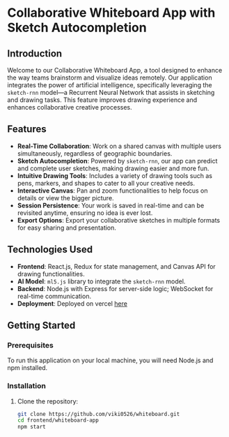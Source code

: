 # Collaborative Whiteboard App with Sketch Autocompletion

## Introduction
Welcome to our Collaborative Whiteboard App, a tool designed to enhance the way teams brainstorm and visualize ideas remotely. Our application integrates the power of artificial intelligence, specifically leveraging the `sketch-rnn` model—a Recurrent Neural Network that assists in sketching and drawing tasks. This feature improves drawing experience and enhances collaborative creative processes.

## Features
- **Real-Time Collaboration**: Work on a shared canvas with multiple users simultaneously, regardless of geographic boundaries.
- **Sketch Autocompletion**: Powered by `sketch-rnn`, our app can predict and complete user sketches, making drawing easier and more fun.
- **Intuitive Drawing Tools**: Includes a variety of drawing tools such as pens, markers, and shapes to cater to all your creative needs.
- **Interactive Canvas**: Pan and zoom functionalities to help focus on details or view the bigger picture.
- **Session Persistence**: Your work is saved in real-time and can be revisited anytime, ensuring no idea is ever lost.
- **Export Options**: Export your collaborative sketches in multiple formats for easy sharing and presentation.

## Technologies Used
- **Frontend**: React.js, Redux for state management, and Canvas API for drawing functionalities.
- **AI Model**: `ml5.js` library to integrate the `sketch-rnn` model.
- **Backend**: Node.js with Express for server-side logic; WebSocket for real-time communication.
- **Deployment**: Deployed on vercel [here](https://whiteboard-pink.vercel.app/container)

## Getting Started

### Prerequisites
To run this application on your local machine, you will need Node.js and npm installed.

### Installation

1. Clone the repository:
   ```bash
   git clone https://github.com/viki0526/whiteboard.git
   cd frontend/whiteboard-app
   npm start
